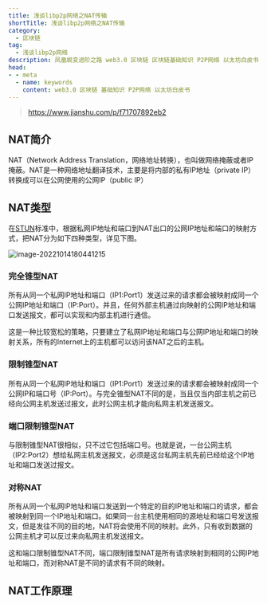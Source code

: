 ```yaml
---
title: 浅谈libp2p网络之NAT传输
shortTitle: 浅谈libp2p网络之NAT传输
category:
  - 区块链
tag:
  - 浅谈libp2p网络
description: 凤凰蜕变进阶之路 web3.0 区块链 区块链基础知识 P2P网络 以太坊白皮书
head:
- - meta
  - name: keywords
    content: web3.0 区块链 基础知识 P2P网络 以太坊白皮书
---
```


> <https://www.jianshu.com/p/f71707892eb2>

## NAT简介

NAT（Network Address Translation，网络地址转换），也叫做网络掩蔽或者IP掩蔽。NAT是一种网络地址翻译技术，主要是将内部的私有IP地址（private IP）转换成可以在公网使用的公网IP（public IP）

## NAT类型

在[STUN](https://info.support.huawei.com/info-finder/encyclopedia/zh/STUN.html)标准中，根据私网IP地址和端口到NAT出口的公网IP地址和端口的映射方式，把NAT分为如下四种类型，详见下图。

![image-20221014180441215](https://tva1.sinaimg.cn/large/008vxvgGgy1h74z5hxjujj311y0q042f.jpg)

### 完全锥型NAT

所有从同一个私网IP地址和端口（IP1:Port1）发送过来的请求都会被映射成同一个公网IP地址和端口（IP:Port）。并且，任何外部主机通过向映射的公网IP地址和端口发送报文，都可以实现和内部主机进行通信。

这是一种比较宽松的策略，只要建立了私网IP地址和端口与公网IP地址和端口的映射关系，所有的Internet上的主机都可以访问该NAT之后的主机。

### 限制锥型NAT

所有从同一个私网IP地址和端口（IP1:Port1）发送过来的请求都会被映射成同一个公网IP和端口号（IP:Port）。与完全锥型NAT不同的是，当且仅当内部主机之前已经向公网主机发送过报文，此时公网主机才能向私网主机发送报文。

### 端口限制锥型NAT

与限制锥型NAT很相似，只不过它包括端口号。也就是说，一台公网主机（IP2:Port2）想给私网主机发送报文，必须是这台私网主机先前已经给这个IP地址和端口发送过报文。

### 对称NAT

所有从同一个私网IP地址和端口发送到一个特定的目的IP地址和端口的请求，都会被映射到同一个IP地址和端口。如果同一台主机使用相同的源地址和端口号发送报文，但是发往不同的目的地，NAT将会使用不同的映射。此外，只有收到数据的公网主机才可以反过来向私网主机发送报文。

这和端口限制锥型NAT不同，端口限制锥型NAT是所有请求映射到相同的公网IP地址和端口，而对称NAT是不同的请求有不同的映射。

## NAT工作原理
